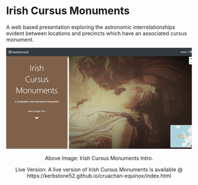 # Irish Cursus Monuments
A web based presentation exploring the astronomic interrelationships evident between locations and precincts which have an associated cursus monument.
<p align="center">
  <img width="1024" src="https://github.com/kerbstone52/Irish-Cursus-Monuments/blob/main/CoverImage.png">
</p>
<p style="text-align: center;">Above Image: Irish Cursus Monuments Intro.</p>
<p style="text-align: center;">Live Version: A live version of Irish Cursus Monuments is available @ https://kerbstone52.github.io/cruachan-equinox/index.html</p>
